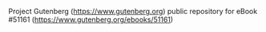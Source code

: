 Project Gutenberg (https://www.gutenberg.org) public repository for
eBook #51161 (https://www.gutenberg.org/ebooks/51161)
